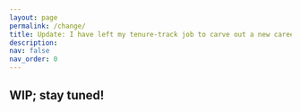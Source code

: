 ```yaml
---
layout: page
permalink: /change/
title: Update: I have left my tenure-track job to carve out a new career for myself in science. 
description: 
nav: false
nav_order: 0
---
```


<h2> WIP; stay tuned! </h2>
